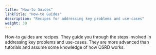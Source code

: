 ```yaml
---
title: "How-to Guides"
linkTitle: "How-to Guides"
description: "Recipes for addressing key problems and use-cases"
weight: 30
---
```


How-to guides are recipes. They guide you through the steps involved in addressing key problems and use-cases. They are more advanced than tutorials and assume some knowledge of how OSRD works.
